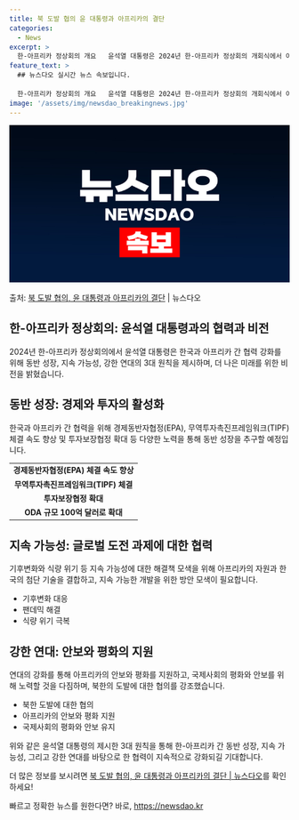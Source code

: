 ```yaml
---
title: 북 도발 협의 윤 대통령과 아프리카의 결단
categories:
  - News
excerpt: >
  한-아프리카 정상회의 개요   윤석열 대통령은 2024년 한-아프리카 정상회의 개회식에서 아프리카와의 협력을…
feature_text: >
  ## 뉴스다오 실시간 뉴스 속보입니다.

  한-아프리카 정상회의 개요   윤석열 대통령은 2024년 한-아프리카 정상회의 개회식에서 아프리카와의 협력을…
image: '/assets/img/newsdao_breakingnews.jpg'
---
```


![뉴스다오 속보](/assets/img/newsdao_breakingnews.jpg)

<p>출처: <a href="https://newsdao.kr/4072" rel="dofollow">북 도발 협의, 윤 대통령과 아프리카의 결단</a> | 뉴스다오</p>

<h2 data-ke-size="size26">한-아프리카 정상회의: 윤석열 대통령과의 협력과 비전</h2>
<p data-ke-size="size16">2024년 한-아프리카 정상회의에서 윤석열 대통령은 한국과 아프리카 간 협력 강화를 위해 동반 성장, 지속 가능성, 강한 연대의 3대 원칙을 제시하며, 더 나은 미래를 위한 비전을 밝혔습니다.</p>

<h2 data-ke-size="size24">동반 성장: 경제와 투자의 활성화</h2>
<p data-ke-size="size16">한국과 아프리카 간 협력을 위해 경제동반자협정(EPA), 무역투자촉진프레임워크(TIPF) 체결 속도 향상 및 투자보장협정 확대 등 다양한 노력을 통해 동반 성장을 추구할 예정입니다.</p>
<table>
	<tr>
		<td style="text-align: center; height: 17px;"><b>경제동반자협정(EPA) 체결 속도 향상</b></td>
	</tr>
	<tr>
		<td style="text-align: center; height: 17px;"><b>무역투자촉진프레임워크(TIPF) 체결</b></td>
	</tr>
	<tr>
		<td style="text-align: center; height: 17px;"><b>투자보장협정 확대</b></td>
	</tr>
        <tr>
		<td style="text-align: center; height: 17px;"><b>ODA 규모 100억 달러로 확대</b></td>
	</tr>
</table>

<h2 data-ke-size="size24">지속 가능성: 글로벌 도전 과제에 대한 협력</h2>
<p data-ke-size="size16">기후변화와 식량 위기 등 지속 가능성에 대한 해결책 모색을 위해 아프리카의 자원과 한국의 첨단 기술을 결합하고, 지속 가능한 개발을 위한 방안 모색이 필요합니다.</p>
<ul>
	<li>기후변화 대응</li>
	<li>팬데믹 해결</li>
	<li>식량 위기 극복</li>
</ul>

<h2 data-ke-size="size24">강한 연대: 안보와 평화의 지원</h2>
<p data-ke-size="size16">연대의 강화를 통해 아프리카의 안보와 평화를 지원하고, 국제사회의 평화와 안보를 위해 노력할 것을 다짐하며, 북한의 도발에 대한 협의를 강조했습니다.</p>
<ul>
	<li>북한 도발에 대한 협의</li>
	<li>아프리카의 안보와 평화 지원</li>
	<li>국제사회의 평화와 안보 유지</li>
</ul>

<p data-ke-size="size16">위와 같은 윤석열 대통령의 제시한 3대 원칙을 통해 한-아프리카 간 동반 성장, 지속 가능성, 그리고 강한 연대를 바탕으로 한 협력이 지속적으로 강화되길 기대합니다.</p>
<p data-ke-size="size16">더 많은 정보를 보시려면 <a href="https://newsdao.kr/4072">북 도발 협의, 윤 대통령과 아프리카의 결단 | 뉴스다오</a>를 확인하세요!</p> 

빠르고 정확한 뉴스를 원한다면? 바로, <a href="https://newsdao.kr" rel="dofollow">https://newsdao.kr</a>


